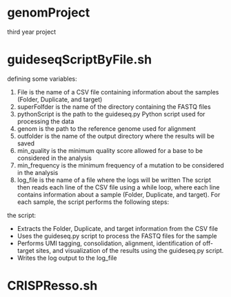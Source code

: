 # genomProject
third year project

# guideseqScriptByFile.sh
defining some variables:

1. File is the name of a CSV file containing information about the samples (Folder, Duplicate, and target)
2. superFolfder is the name of the directory containing the FASTQ files
3. pythonScript is the path to the guideseq.py Python script used for processing the data
4. genom is the path to the reference genome used for alignment
5. outfolder is the name of the output directory where the results will be saved
6. min_quality is the minimum quality score allowed for a base to be considered in the analysis
7. min_frequency is the minimum frequency of a mutation to be considered in the analysis
8. log_file is the name of a file where the logs will be written
The script then reads each line of the CSV file using a while loop, where each line contains information about a sample (Folder, Duplicate, and target). For each sample, the script performs the following steps:

the script:
- Extracts the Folder, Duplicate, and target information from the CSV file
- Uses the guideseq.py script to process the FASTQ files for the sample
- Performs UMI tagging, consolidation, alignment, identification of off-target sites, and visualization of the results using the guideseq.py script.
- Writes the log output to the log_file

# CRISPResso.sh



